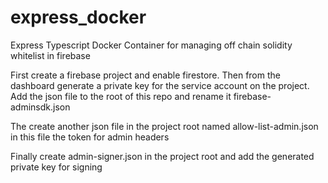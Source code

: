 # express_docker
Express Typescript Docker Container for managing off chain solidity whitelist in firebase

First create a firebase project and enable firestore. Then from the dashboard generate a private key for the service account on the project. Add the json file to the root of this repo and rename it firebase-adminsdk.json

The create another json file in the project root named allow-list-admin.json in this file the token for admin headers

Finally create admin-signer.json in the project root and add the generated private key for signing



